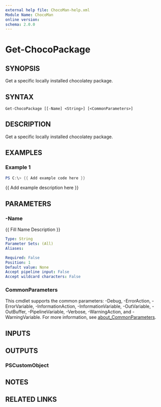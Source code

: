 ```yaml
---
external help file: ChocoMan-help.xml
Module Name: ChocoMan
online version:
schema: 2.0.0
---
```


# Get-ChocoPackage

## SYNOPSIS
Get a specific locally installed chocolatey package.

## SYNTAX

```
Get-ChocoPackage [[-Name] <String>] [<CommonParameters>]
```

## DESCRIPTION
Get a specific locally installed chocolatey package.

## EXAMPLES

### Example 1
```powershell
PS C:\> {{ Add example code here }}
```

{{ Add example description here }}

## PARAMETERS

### -Name
{{ Fill Name Description }}

```yaml
Type: String
Parameter Sets: (All)
Aliases:

Required: False
Position: 1
Default value: None
Accept pipeline input: False
Accept wildcard characters: False
```

### CommonParameters
This cmdlet supports the common parameters: -Debug, -ErrorAction, -ErrorVariable, -InformationAction, -InformationVariable, -OutVariable, -OutBuffer, -PipelineVariable, -Verbose, -WarningAction, and -WarningVariable. For more information, see [about_CommonParameters](http://go.microsoft.com/fwlink/?LinkID=113216).

## INPUTS

## OUTPUTS

### PSCustomObject
## NOTES

## RELATED LINKS

